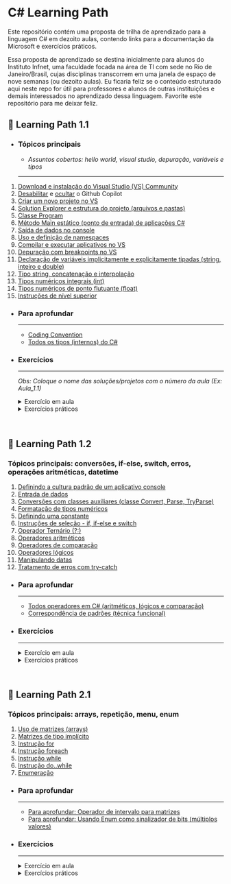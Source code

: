 # C# Learning Path

Este repositório contém uma proposta de trilha de aprendizado para a linguagem C# em dezoito aulas, contendo links para a documentação da Microsoft e exercícios  práticos.

Essa proposta de aprendizado se destina inicialmente para alunos do Instituto Infnet, uma faculdade focada na área de TI com sede no Rio de Janeiro/Brasil, cujas disciplinas transcorrem em uma janela de espaço de nove semanas (ou dezoito aulas). Eu ficaria feliz se o conteúdo estruturado aqui neste repo for útil para professores e alunos de outras instituições e demais interessados no aprendizado dessa linguagem. Favorite este repositório para me deixar feliz.


## 📌 Learning Path 1.1
- ### Tópicos principais
  - *Assuntos cobertos: hello world, visual studio, depuração, variáveis e tipos*
  ---

1. [Download e instalação do Visual Studio (VS) Community](https://learn.microsoft.com/pt-br/visualstudio/install/install-visual-studio)
2. [Desabilitar](https://learn.microsoft.com/pt-br/visualstudio/install/install-visual-studio) e [ocultar](https://learn.microsoft.com/pt-br/visualstudio/ide/visual-studio-github-copilot-install-and-states?view=vs-2022#hide-copilot-badge) o Github Copilot
3. [Criar um novo projeto no VS](https://learn.microsoft.com/pt-br/visualstudio/get-started/csharp/tutorial-console)
4. [Solution Explorer e estrutura do projeto (arquivos e pastas)](https://learn.microsoft.com/pt-br/visualstudio/ide/use-solution-explorer?view=vs-2022#solution-explorer-ui)
5. [Classe Program](https://learn.microsoft.com/pt-br/dotnet/csharp/fundamentals/program-structure/)
6. [Método Main estático (ponto de entrada) de aplicações C#](https://learn.microsoft.com/pt-br/dotnet/csharp/fundamentals/program-structure/main-command-line)
7. [Saída de dados no console](https://learn.microsoft.com/pt-br/visualstudio/get-started/csharp/tutorial-console?view=vs-2022)
8. [Uso e definição de namespaces](https://learn.microsoft.com/pt-br/dotnet/csharp/fundamentals/types/namespaces)
9. [Compilar e executar aplicativos no VS](https://learn.microsoft.com/pt-br/visualstudio/get-started/csharp/run-program?view=vs-2022#run-the-program)
10. [Depuração com breakpoints no VS](https://learn.microsoft.com/pt-br/visualstudio/get-started/csharp/tutorial-debugger?view=vs-2022)
11. [Declaração de variáveis implicitamente e explicitamente tipadas (string, inteiro e double)](https://learn.microsoft.com/pt-br/dotnet/csharp/programming-guide/classes-and-structs/implicitly-typed-local-variables)
12. [Tipo string, concatenação e interpolação](https://learn.microsoft.com/pt-br/dotnet/csharp/programming-guide/strings/)
13. [Tipos numéricos integrais (int)](https://learn.microsoft.com/pt-br/dotnet/csharp/language-reference/builtin-types/integral-numeric-types)
14. [Tipos numéricos de ponto flutuante (float)](https://learn.microsoft.com/pt-br/dotnet/csharp/language-reference/builtin-types/floating-point-numeric-types)
15. [Instruções de nível superior](https://learn.microsoft.com/pt-br/dotnet/csharp/fundamentals/program-structure/top-level-statements)

- ### Para aprofundar
  ---
    - [Coding Convention](https://learn.microsoft.com/pt-br/dotnet/csharp/fundamentals/coding-style/coding-conventions)
    - [Todos os tipos (internos) do C#](https://learn.microsoft.com/pt-br/dotnet/csharp/language-reference/builtin-types/built-in-types)

- ### Exercícios
  --- 
  *Obs: Coloque o nome das soluções/projetos com o número da aula (Ex: Aula_1.1)*
  <details>
  <summary>Exercício em aula</summary>
  
  - **Exercício em aula 1**
    1. Imprima no console a frase “Hello World”. 
    2. Compile e execute.
    3. Após, crie variáveis atribuindo um nome, uma idade e um salário. Imprima as variáveis no console.
    4. Compile e execute.
    5. Refaça o mesmo programa com instrução de nível superior
  </details>

  <details>
  <summary>Exercícios práticos</summary>
  
  - **Exercício prático 1**
      1. Implemente um aplicativo console Hello World
      2. Execute o aplicativo sem depuração
  - **Exercício prático 2**
      1. Execute linha a linha o aplicativo anterior
      2. Antes de executar o comando de imprimir no console, altere o texto “Hello World” para conter o seu nome.
      3. Continue a execução do programa e verifique a saída no console
  - **Exercício prático 3**
      1. Implemente um aplicativo console que imprima no console seu nome, idade e hobby
      2. Crie variáveis para conter os seus dados
      3. Crie um breakpoint na linha de código idade
      4. Execute linha a linha o seu aplicativo
      5. Altere o valor atribuído da variável idade (qualquer outro valor) em tempo de execução
      6. Finalize a execução do aplicativo e verifique a saída no console
  - **Exercício prático 4**
      1. No aplicativo anterior, altere o método usado da classe console de WriteLine para Write.
      2. Execute o aplicativo console e verifique a saída no console
  </details>

</br>

## 📌 Learning Path 1.2
### Tópicos principais: conversões, if-else, switch, erros, operações aritméticas, datetime
1. [Definindo a cultura padrão de um aplicativo console](https://learn.microsoft.com/pt-pt/dotnet/fundamentals/runtime-libraries/system-globalization-cultureinfo#culture-and-application-domains)
2. [Entrada de dados](https://learn.microsoft.com/pt-br/dotnet/api/system.console.readline)
3. [Conversões com classes auxiliares (classe Convert, Parse, TryParse)](https://learn.microsoft.com/pt-br/dotnet/csharp/programming-guide/types/how-to-convert-a-string-to-a-number)
4. [Formatação de tipos numéricos](https://learn.microsoft.com/pt-br/dotnet/standard/base-types/standard-numeric-format-strings)
5. [Definindo uma constante](https://learn.microsoft.com/pt-br/dotnet/csharp/language-reference/keywords/const)
6. [Instruções de seleção - if, if-else e switch](https://learn.microsoft.com/pt-br/dotnet/csharp/language-reference/statements/selection-statements)
7. [Operador Ternário (?:)](https://learn.microsoft.com/pt-br/dotnet/csharp/language-reference/operators/conditional-operator)
8. [Operadores aritméticos](https://learn.microsoft.com/pt-br/dotnet/csharp/language-reference/operators/arithmetic-operators)
9. [Operadores de comparação](https://learn.microsoft.com/pt-br/dotnet/csharp/language-reference/operators/comparison-operators)
10. [Operadores lógicos](https://learn.microsoft.com/pt-br/dotnet/csharp/language-reference/operators/boolean-logical-operators)
11. [Manipulando datas](https://learn.microsoft.com/pt-br/dotnet/standard/datetime/how-to-use-dateonly-timeonly)
12. [Tratamento de erros com try-catch](https://learn.microsoft.com/pt-br/dotnet/csharp/fundamentals/exceptions/)

- ### Para aprofundar
    ---
    - [Todos operadores em C# (aritméticos, lógicos e comparação)](https://learn.microsoft.com/pt-br/dotnet/csharp/language-reference/operators/)
    - [Correspondência de padrões (técnica funcional)](https://learn.microsoft.com/pt-br/dotnet/csharp/language-reference/operators/patterns)

- ### Exercícios
    --- 
    <details>
    <summary>Exercício em aula</summary>

    1. Implemente um programa de cadastro de funcionários de uma hamburgueria (apenas 1 funcionário)
    2. Formulário de leitura de dados pessoais: nome, sobrenome e salário
    3. Exiba o nome completo em caixa alta
    4. Leia a quantidade de horas extras trabalhadas
    5. Exiba o valor total de horas extras. Regra: Salario / 160 * 40% * horas extras
    6. Compile e execute
    7. Adicione a leitura da data de nascimento ao formulário
    8. Imprima no console se a pessoa é menor aprendiz (menor que 18)
    9. Compile e execute
    10. Exiba a categoria de classe de renda (A, B, C, D e E) por faixa de renda (1.5k, 5k, 10k, 20k, 40k)
    11. Compile e execute
    </details>

    <details>
    <summary>Exercícios práticos</summary>

    - *Obs: Coloque o nome das soluções/projetos com o número da aula (Ex: Aula_1.1)*
    - **Exercício 1**
        1. Implemente um programa de caixa registradora para uma loja (tema do aluno)
        2. O programa deve calcular o total de um pedido apenas uma vez por execução do programa
        3. Imprima duas opções de de produto da loja (ex: 1 - beef burguer e 2 - fish burguer)
        4. Leia a opção de produto desejado pelo usuário
        5. Leia a quantidade desejada, calcule e imprima o total do pedido
        6. Compile e execute
    - **Exercício 2**
        1. Calcule o IMC de uma pessoa (peso / altura)
        2. Imprima no console as classificações de acordo com a OMS (abaixo do peso, normal, sobrepeso, obesidade)
        3. Compile e execute
    - **Exercício 3**
        1. Calcule e imprima a média escolar de aluno com base em três notas (nome, nota1, nota2, nota3)
        2. Informe a situação atual do aluno (reprovado < 5; aprovado ≥ 7; recuperação 5 ≥ e < 7)
        3. Compile e execute
    - **Exercício 4**
        1. Conversor de temperatura de celsius para fahrenheit 
        2. Leia temperatura em celsius e imprima a temperatura em fahrenheit
        3. Compile e execute
    </details>


</br>

## 📌 Learning Path 2.1
### Tópicos principais: arrays, repetição, menu, enum
1. [Uso de matrizes (arrays)](https://learn.microsoft.com/pt-br/dotnet/csharp/language-reference/builtin-types/arrays#single-dimensional-arrays)
2. [Matrizes de tipo implícito](https://www.notion.so/csharp-course-outline-1836275169d480208413cfd2c6ea2b1c?pvs=21)
3. [Instrução for](https://learn.microsoft.com/pt-br/dotnet/csharp/language-reference/statements/iteration-statements#the-for-statement)
4. [Instrução foreach](https://learn.microsoft.com/pt-br/dotnet/csharp/language-reference/statements/iteration-statements#the-foreach-statement)
5. [Instrução while](https://learn.microsoft.com/pt-br/dotnet/csharp/language-reference/statements/iteration-statements#the-while-statement)
6. [Instrução do..while](https://learn.microsoft.com/pt-br/dotnet/csharp/language-reference/statements/iteration-statements#the-do-statement)
7. [Enumeração](https://learn.microsoft.com/pt-br/dotnet/csharp/language-reference/builtin-types/enum)

- ### Para aprofundar
    ---
    - [Para aprofundar: Operador de intervalo para matrizes](https://learn.microsoft.com/pt-br/dotnet/csharp/tutorials/ranges-indexes)
    - [Para aprofundar: Usando Enum como sinalizador de bits (múltiplos valores)](https://learn.microsoft.com/pt-br/dotnet/api/system.enum.hasflag?view=net-9.0#exemplos)



- ### Exercícios
    --- 
    <details>
    <summary>Exercício em aula</summary>

    1. Defina um array de horas extras com 12 posições, itere o array e preencha com um valor aleatório (for)
    2. Imprima a soma de horas extras
    3. Compile e execute
    4. Defina um array com o nome dos dias da semana e imprima cada dia no console (foreach)
    5. Compile e execute
    6. Leia um numero inteiro e implemente uma contagem regressiva até zero (while)
    7. Imprima o número, decremente o número e aguarde 1 segundo
    8. Compile e execute
    9. Defina um enum com os dias da semana e imprima cada dia no console (enum)
    10. Compile e execute
    11. Implemente um programa de caixa registradora para pedidos de uma hamburgueria (do … while)
    12. Imprima um menu com as opções: beef burger e fish burger (com seus respectivos valores)
    13. Leia a quantidade de hamburgueres desejados, calcule e imprima o total do pedido
    14. Ofereça uma opção para reiniciar ou sair
    15. Compile e execute
    </details>

    <details>
    <summary>Exercícios práticos</summary>

    - *Obs: Coloque o nome das soluções/projetos com o número da aula (Ex: Aula_1.1)*
    - **Exercício 1**
        1. Implemente um programa de caixa registradora para uma loja (tema do aluno)
        2. Imprima uma lista de menu com opções de produto da loja
        3. Leia a opção de produto desejado pelo usuário
        4. Leia a quantidade desejada, calcule e imprima o total do pedido
        5. Realize um desconto de 50% no total calculado apenas para o quinto pedido do dia
        6. Ofereça uma opção para reiniciar a caixa registradora e outra opção para sair
        7. Compile e execute
    - **Exercício 2**
        1. Implemente um pequeno jogo para acertar cara ou coroa
        2. Saia do programa somente quando o usuário acertar
        3. Use enumeration no seu programa
        4. Compile e execute
    - **Exercício 3**
        1. Defina um array de inteiro com 5 números aleatórios e fixos
        2. Exiba o array na ordem inversa ao que foi definido
        3. Compile e execute
    - **Exercício 4**
        1. Defina um array de float com 4 posições, leia 4 notas escolares, calcule a média, a maior e a menor nota 
        2. Imprima a média a maior, a maior e a menor nota
        3. Compile e execute
    </details>
